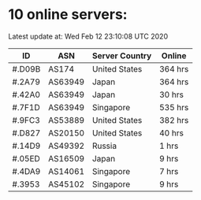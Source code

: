 # 10 online servers:

Latest update at: Wed Feb 12 23:10:08 UTC 2020

| ID | ASN | Server Country | Online |
| -- | --- | -------------- | ------ |
| #.D09B | AS174 | United States | 364 hrs |
| #.2A79 | AS63949 | Japan | 364 hrs |
| #.42A0 | AS63949 | Japan | 30 hrs |
| #.7F1D | AS63949 | Singapore | 535 hrs |
| #.9FC3 | AS53889 | United States | 382 hrs |
| #.D827 | AS20150 | United States | 40 hrs |
| #.14D9 | AS49392 | Russia | 1 hrs |
| #.05ED | AS16509 | Japan | 9 hrs |
| #.4DA9 | AS14061 | Singapore | 7 hrs |
| #.3953 | AS45102 | Singapore | 9 hrs |

